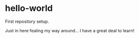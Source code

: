 # hello-world
First repository setup.

Just in here fealing my way around...
I have a great deal to learn!
